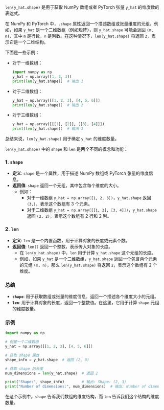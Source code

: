 `len(y_hat.shape)` 是用于获取 NumPy 数组或者 PyTorch 张量 `y_hat` 的维度数的表达式。

在 NumPy 和 PyTorch 中，`.shape` 属性返回一个描述数组或张量维度的元组。例如，如果 `y_hat` 是一个二维数组（例如矩阵），则 `y_hat.shape` 可能会返回 `(m, n)`，其中 `m` 是行数，`n` 是列数。在这种情况下，`len(y_hat.shape)` 将返回 `2`，表示它是一个二维结构。

下面是一些示例：

- 对于一维数组：  
  ```python
  import numpy as np
  y_hat = np.array([1, 2, 3])
  print(len(y_hat.shape))  # 输出 1
  ```

- 对于二维数组：  
  ```python
  y_hat = np.array([[1, 2, 3], [4, 5, 6]])
  print(len(y_hat.shape))  # 输出 2
  ```

- 对于三维数组：  
  ```python
  y_hat = np.array([[[1], [2]], [[3], [4]]])
  print(len(y_hat.shape))  # 输出 3
  ```

总结来说，`len(y_hat.shape)` 用于确定 `y_hat` 的维度数量。


`len(y_hat.shape)` 中的 `shape` 和 `len` 是两个不同的概念和功能：

### 1. `shape`

- **定义**: `shape` 是一个属性，用于描述 NumPy 数组或 PyTorch 张量的维度信息。
- **返回值**: `shape` 返回一个元组，其中包含每个维度的大小。
  - 例如：
    - 对于一维数组 `y_hat = np.array([1, 2, 3])`，`y_hat.shape` 返回 `(3,)`，表示这个数组有 3 个元素。
    - 对于二维数组 `y_hat = np.array([[1, 2], [3, 4]])`，`y_hat.shape` 返回 `(2, 2)`，表示这个数组有 2 行和 2 列。

### 2. `len`

- **定义**: `len` 是一个内置函数，用于计算对象的长度或元素个数。
- **返回值**: `len()` 返回一个整数，表示传入对象的长度。
  - 在 `len(y_hat.shape)` 中，`len` 用于计算 `y_hat.shape` 这个元组的长度。
  - 例如，如果 `y_hat` 是一个二维数组，`y_hat.shape` 返回一个包含两个元素的元组 `(m, n)`，那么 `len(y_hat.shape)` 将返回 `2`，表示这个数组有 2 个维度。

### 总结

- **`shape`**: 用于获取数组或张量的维度信息，返回一个描述各个维度大小的元组。
- **`len`**: 用于计算对象的长度，返回一个整数值。在这里，它用于计算 `shape` 元组的维度数量。

### 示例

```python
import numpy as np

# 创建一个二维数组
y_hat = np.array([[1, 2, 3], [4, 5, 6]])

# 获取 shape 属性
shape_info = y_hat.shape  # 返回 (2, 3)

# 获取 shape 的长度
num_dimensions = len(y_hat.shape)  # 返回 2

print("Shape:", shape_info)        # 输出: Shape: (2, 3)
print("Number of dimensions:", num_dimensions)  # 输出: Number of dimensions: 2
```

在这个示例中，`shape` 告诉我们数组的维度结构，而 `len` 告诉我们这个结构的维度数量。